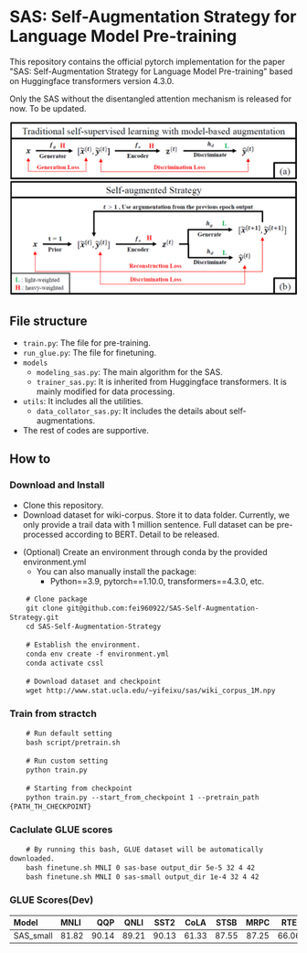 # SAS: Self-Augmentation Strategy for Language Model Pre-training

This repository contains the official pytorch implementation for the paper "SAS: Self-Augmentation Strategy for Language Model Pre-training" based on Huggingface transformers version 4.3.0.

Only the SAS without the disentangled attention mechanism is released for now. To be updated.

![graph](script/graph.png)

## File structure 

- `train.py`: The file for pre-training. 
- `run_glue.py`: The file for finetuning.
- `models`
    - `modeling_sas.py`: The main algorithm for the SAS. 
    - `trainer_sas.py`: It is inherited from Huggingface transformers. It is mainly modified for data processing. 
- `utils`: It includes all the utilities. 
    - `data_collator_sas.py`: It includes the details about self-augmentations.
- The rest of codes are supportive. 

## How to 

### Download and Install 

- Clone this repository. 
- Download dataset for wiki-corpus. Store it to data folder. Currently, we only provide a trail data with 1 million sentence. Full dataset can be pre-processed according to BERT. Detail to be released.
<!-- - (Optional) If you want to use pretrained model, download checkpoints and store it to checkpoint folder.  -->
- (Optional) Create an environment through conda by the provided environment.yml
    - You can also manually install the package:
        - Python==3.9, pytorch==1.10.0, transformers==4.3.0, etc.
<!-- - (Optional)  -->

```{bash}
    # Clone package
    git clone git@github.com:fei960922/SAS-Self-Augmentation-Strategy.git
    cd SAS-Self-Augmentation-Strategy

    # Establish the environment.
    conda env create -f environment.yml 
    conda activate cssl

    # Download dataset and checkpoint
    wget http://www.stat.ucla.edu/~yifeixu/sas/wiki_corpus_1M.npy
```

### Train from stractch 

```{bash}
    # Run default setting 
    bash script/pretrain.sh

    # Run custom setting
    python train.py

    # Starting from checkpoint 
    python train.py --start_from_checkpoint 1 --pretrain_path {PATH_TH_CHECKPOINT}
```

### Caclulate GLUE scores 

```{bash}
    # By running this bash, GLUE dataset will be automatically downloaded.
    bash finetune.sh MNLI 0 sas-base output_dir 5e-5 32 4 42
    bash finetune.sh MNLI 0 sas-small output_dir 1e-4 32 4 42
```

### GLUE Scores(Dev)

| Model | MNLI | QQP | QNLI | SST2 | CoLA | STSB | MRPC | RTE |
| :-----| :-----| ----: | :----: | :----: | :----: | :----: | :----: | :----: |
| SAS_small | 81.82 | 90.14 | 89.21 | 90.13 | 61.33 | 87.55 | 87.25 | 66.06 |